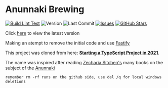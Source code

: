 # Anunnaki Brewing

[![Build Lint Test](https://github.com/roatanrich/annunaki-brewing/actions/workflows/build-lint-test.yml/badge.svg)](https://github.com/roatanrich/annunaki-brewing/actions/workflows/build-lint-test.yml)
![Version](https://img.shields.io/badge/version-1.0.0-blue)
![Last Commit](https://img.shields.io/github/last-commit/roatanrich/annunaki-brewing)
[![Issues](https://img.shields.io/github/issues/roatanrich/annunaki-brewing)](https://github.com/roatanrich/annunaki-brewing/issues)
[![GitHub Stars](https://img.shields.io/github/stars/roatanrich/annunaki-brewing)](https://github.com/roatanrich/annunaki-brewing/stargazers)

Click [here](https://anunnaki-brewing.herokuapp.com/api-docs/) to view the latest version

Making an atempt to remove the initial code and use [Fastify](https://www.fastify.io/)

This project was cloned from here: **[Starting a TypeScript Project in 2021](https://www.metachris.com/2021/04/starting-a-typescript-project-in-2021/)**.

The name was inspired after reading [Zecharia Sitchen's](https://en.wikipedia.org/wiki/Zecharia_Sitchin) many books on the subject of the [Anunnaki](https://en.wikipedia.org/wiki/Anunnaki)

```
remember rm -rf runs on the github side, use del /q for local windows deletions
```
